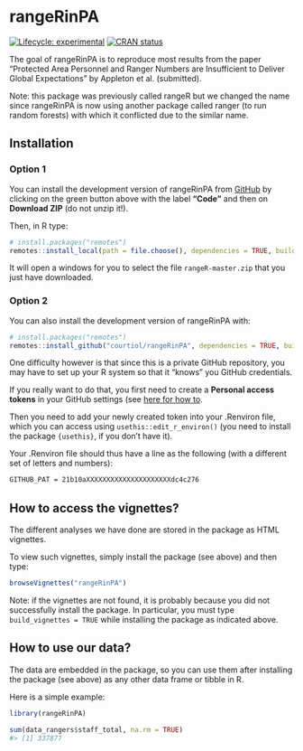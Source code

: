 
<!-- README.md is generated from README.Rmd. Please edit that file -->

# rangeRinPA

<!-- badges: start -->

[![Lifecycle:
experimental](https://img.shields.io/badge/lifecycle-experimental-orange.svg)](https://lifecycle.r-lib.org/articles/stages.html#experimental)
[![CRAN
status](https://www.r-pkg.org/badges/version/rangeR)](https://CRAN.R-project.org/package=rangeR)
<!-- badges: end -->

The goal of rangeRinPA is to reproduce most results from the paper
“Protected Area Personnel and Ranger Numbers are Insufficient to Deliver
Global Expectations” by Appleton et al. (submitted).

Note: this package was previously called rangeR but we changed the name
since rangeRinPA is now using another package called ranger (to run
random forests) with which it conflicted due to the similar name.

## Installation

### Option 1

You can install the development version of rangeRinPA from
[GitHub](https://github.com/) by clicking on the green button above with
the label **“Code”** and then on **Download ZIP** (do not unzip it!).

Then, in R type:

``` r
# install.packages("remotes")
remotes::install_local(path = file.choose(), dependencies = TRUE, build = TRUE, build_vignettes = TRUE)
```

It will open a windows for you to select the file `rangeR-master.zip`
that you just have downloaded.

### Option 2

You can also install the development version of rangeRinPA with:

``` r
# install.packages("remotes")
remotes::install_github("courtiol/rangeRinPA", dependencies = TRUE, build_vignettes = TRUE)
```

One difficulty however is that since this is a private GitHub
repository, you may have to set up your R system so that it “knows” you
GitHub credentials.

If you really want to do that, you first need to create a **Personal
access tokens** in your GitHub settings (see [here for how
to](https://docs.github.com/en/github/authenticating-to-github/creating-a-personal-access-token).

Then you need to add your newly created token into your .Renviron file,
which you can access using `usethis::edit_r_environ()` (you need to
install the package `{usethis}`, if you don’t have it).

Your .Renviron file should thus have a line as the following (with a
different set of letters and numbers):

``` txt
GITHUB_PAT = 21b10aXXXXXXXXXXXXXXXXXXXXXdc4c276
```

## How to access the vignettes?

The different analyses we have done are stored in the package as HTML
vignettes.

To view such vignettes, simply install the package (see above) and then
type:

``` r
browseVignettes("rangeRinPA")
```

Note: if the vignettes are not found, it is probably because you did not
successfully install the package. In particular, you must type
`build_vignettes = TRUE` while installing the package as indicated
above.

## How to use our data?

The data are embedded in the package, so you can use them after
installing the package (see above) as any other data frame or tibble in
R.

Here is a simple example:

``` r
library(rangeRinPA)

sum(data_rangers$staff_total, na.rm = TRUE)
#> [1] 337877
```
